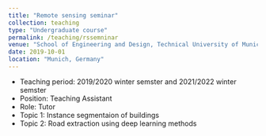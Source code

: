 ```yaml
---
title: "Remote sensing seminar"
collection: teaching
type: "Undergraduate course"
permalink: /teaching/rssemninar
venue: "School of Engineering and Design, Technical University of Munich"
date: 2019-10-01
location: "Munich, Germany"
---
```

* Teaching period: 2019/2020 winter semster and 2021/2022 winter semster
* Position: Teaching Assistant 
* Role: Tutor
* Topic 1: Instance segmentaion of buildings
* Topic 2: Road extraction using deep learning methods
